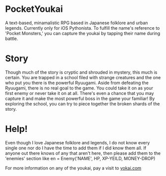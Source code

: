 # PocketYoukai
A text-based, minamalistic RPG based in Japanese folklore and urban legends. Currently only for iOS Pythonista. To fulfill the name's reference to 'Pocket Monsters,' you can capture the youkai by tapping their name during battle.

# Story
Though much of the story is cryptic and shrouded in mystery, this much is certain. You are trapped in a school filed with strange creatures and the one who put you there is the powerful Ryuugami. Aside from defeating the Ryuugami, there is no real goal to the game. You could take it on as your first enemy or never take it on at all. There's even a chance that you may capture it and make the most powerful boss in the game your familiar! By exploring the school, you can try to piece together the broken shards of the story.

# Help!
Even though I love Japanese folklore and legends, I do not know every single one nor do I have the time to add them if I did know them all. If anyone out there knows of any that aren't here, then please add them to the 'enemies' section like en = Enemy('NAME', HP, XP-YEILD, MONEY-DROP)

For more information on any of the youkai, pay a visit to [yokai.com](http://youkai.com)
